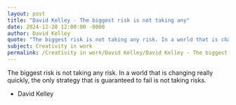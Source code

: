 ```yaml
---
layout: post
title: "David Kelley - The biggest risk is not taking any"
date: 2024-12-28 12:00:00 -0000
author: David Kelley
quote: "The biggest risk is not taking any risk. In a world that is changing really quickly, the only strategy that is guaranteed to fail is not taking risks."
subject: Creativity in work
permalink: /Creativity in work/David Kelley/David Kelley - The biggest risk is not taking any
---
```


The biggest risk is not taking any risk. In a world that is changing really quickly, the only strategy that is guaranteed to fail is not taking risks.

- David Kelley
